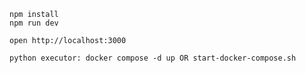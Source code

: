 ```
npm install
npm run dev
```

```
open http://localhost:3000
```

```
python executor: docker compose -d up OR start-docker-compose.sh
```